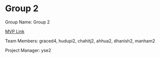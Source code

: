 # Group 2
Group Name: Group 2

[MVP Link](https://docs.google.com/document/d/1GhIhkwrj6015c80Py-lWT0YYKLgoZomYyMKiFVHlF6E/edit?usp=drivesdk)

Team Members: graced4, hudupi2, chahitj2, ahhua2, dhanish2, manham2

Project Manager: yse2
